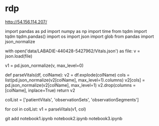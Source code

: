 # rdp


http://54.156.114.207/

import pandas as pd
import numpy as np
import time 
from tqdm import tqdm
tqdm.pandas()
import os
import json
import glob
from pandas import json_normalize

with open('data/LABADIE-440428-5427962/Vitals.json') as file:
    v = json.load(file)
    
   v1 = pd.json_normalize(v, max_level=0)
   
   def parseVitals(df, colName):
    v2 = df.explode(colName)
    cols = list(pd.json_normalize(v2[colName], max_level=1).columns)
    v2[cols] = pd.json_normalize(v2[colName], max_level=1)
    v2.drop(columns = [colName], inplace=True)
    return v2
    
    
   colList = ['patientVitals', 'observationSets', 'observationSegments']
   
   for col in colList: 
    v1 = parseVitals(v1, col)


git add notebook1.ipynb notebook2.ipynb notebook3.ipynb
